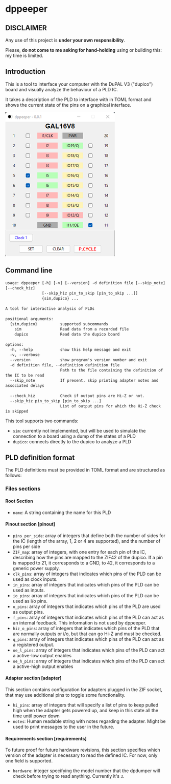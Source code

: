 # dppeeper

## DISCLAIMER

Any use of this project is **under your own responsibility**.

Please, **do not come to me asking for hand-holding** using or building this: my time is limited.

## Introduction

This is a tool to interface your computer with the DuPAL V3 ("dupico") board and visually analyze the behaviour of a PLD IC.

It takes a description of the PLD to interface with in TOML format and shows the current state of the pins on a graphical interface.

![Interface screenshot](pics/interface.png)

## Command line

```
usage: dppeeper [-h] [-v] [--version] -d definition file [--skip_note] [--check_hiz]
                [--skip_hiz pin_to_skip [pin_to_skip ...]]
                {sim,dupico} ...

A tool for interactive analysis of PLDs

positional arguments:
  {sim,dupico}          supported subcommands
    sim                 Read data from a recorded file
    dupico              Read data the dupico board

options:
  -h, --help            show this help message and exit
  -v, --verbose
  --version             show program's version number and exit
  -d definition file, --definition definition file
                        Path to the file containing the definition of the IC to be read
  --skip_note           If present, skip printing adapter notes and associated delays

  --check_hiz           Check if output pins are Hi-Z or not.
  --skip_hiz pin_to_skip [pin_to_skip ...]
                        List of output pins for which the Hi-Z check is skipped
```

This tool supports two commands:

- `sim`: currently not implemented, but will be used to simulate the connection to a board using a dump of the states of a PLD
- `dupico`: connects directly to the dupico to analyze a PLD

## PLD definition format

The PLD definitions must be provided in TOML format and are structured as follows:

### Files sections

#### Root Section
- `name`: A string containing the name for this PLD

#### Pinout section \[pinout\]
- `pins_per_side`: array of integers that define both the number of sides for the IC (length of the array, 1, 2 or 4 are supported), and the number of pins per side
- `ZIF_map`: array of integers, with one entry for each pin of the IC, describing how the pins are mapped to the ZIF42 of the dupico. If a pin is mapped to 21, it corresponds to a GND, to 42, it corresponds to a generic power supply.
- `clk_pins`: array of integers that indicates which pins of the PLD can be used as clock inputs.
- `in_pins`: array of integers that indicates which pins of the PLD can be used as inputs.
- `io_pins`: array of integers that indicates which pins of the PLD can be used as i/o pins.
- `o_pins`: array of integers that indicates which pins of the PLD are used as output pins.
- `f_pins`: array of integers that indicates which pins of the PLD can act as an internal feedback. This information is not used by dppeeper.
- `hiz_o_pins`: array of integers that indicates which pins of the PLD that are normally outputs or i/o, but that can go Hi-Z and must be checked.
- `q_pins`: array of integers that indicates which pins of the PLD can act as a registered output.
- `oe_l_pins`: array of integers that indicates which pins of the PLD can act a active-low output enables
- `oe_h_pins`: array of integers that indicates which pins of the PLD can act a active-high output enables

#### Adapter section \[adapter\]
This section contains configuration for adapters plugged in the ZIF socket, that may use additional pins to toggle some functionality.

- `hi_pins`: array of integers that will specify a list of pins to keep pulled high when the adapter gets powered up, and keep in this state all the time until power down
- `notes`: Human readable string with notes regarding the adapter. Might be used to print messages to the user in the future.

#### Requirements section \[requirements\]
To future proof for future hardware revisions, this section specifies which version of the adapter is necessary to read the defined IC. For now, only one field is supported.

- `hardware`: integer specifying the model number that the dpdumper will check before trying to read anything. Currently it's `3`.
